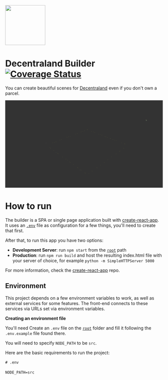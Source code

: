 <img src="https://ui.decentraland.org/decentraland_256x256.png" height="128" width="128" />

# Decentraland Builder [![Coverage Status](https://coveralls.io/repos/github/decentraland/builder/badge.svg?branch=chore/add-tests-and-ci)](https://coveralls.io/github/decentraland/builder?branch=chore/add-tests-and-ci)

You can create beautiful scenes for [Decentraland](https://decentraland.org) even if you don't own a parcel.

![](https://github.com/decentraland/builder/blob/master/public/images/intro.gif)

# How to run

The builder is a SPA or single page application built with [create-react-app](https://github.com/facebook/create-react-app). It uses an [`.env`](#environment) file as configuration for a few things, you'll need to create that first.

After that, to run this app you have two options:

- **Development Server**: run `npm start` from the [`root`](https://github.com/decentraland/builder/tree/master) path
- **Production**: run `npm run build` and host the resulting index.html file with your server of choice, for example `python -m SimpleHTTPServer 5000`

For more information, check the [create-react-app](https://github.com/facebook/create-react-app) repo.

## Environment

This project depends on a few environment variables to work, as well as external services for some features.
The front-end connects to these services via URLs set via environment variables.

**Creating an environment file**

You'll need Create an `.env` file on the [`root`](https://github.com/decentraland/builder/tree/master) folder and fill it following the `.env.example` file found there.

You will need to specify `NODE_PATH` to be `src`.

Here are the basic requirements to run the project:

```
# .env

NODE_PATH=src
```
